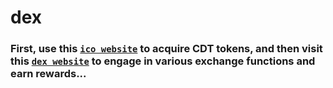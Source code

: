 # dex
### First, use this [`ico website`](ico-hellosumitg.vercel.app/) to acquire CDT tokens, and then visit this [`dex website`](https://dex-hellosumitg.vercel.app/) to engage in various exchange functions and earn rewards...
